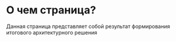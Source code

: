 # О чем страница? 

Данная страница представляет собой результат формирования итогового архитектурного решения

